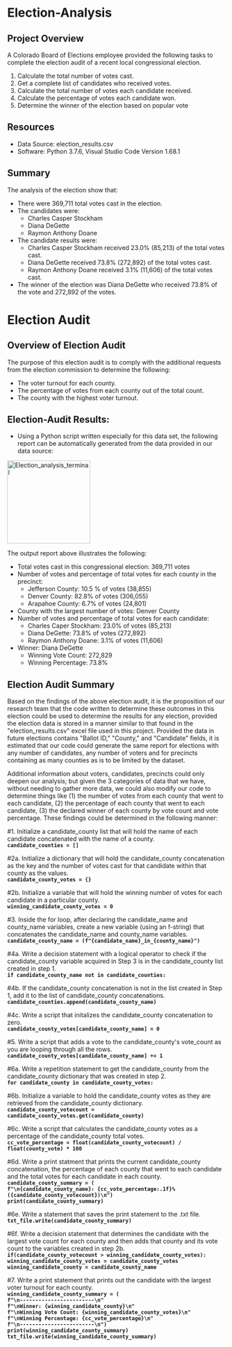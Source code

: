 # Election-Analysis

## Project Overview
A Colorado Board of Elections employee provided the following tasks to complete the election audit of a recent local congressional election.

1. Calculate the total number of votes cast.
2. Get a complete list of candidates who received votes.
3. Calculate the total number of votes each candidate received.
4. Calculate the percentage of votes each candidate won.
5. Determine the winner of the election based on popular vote

## Resources
- Data Source: election_results.csv
- Software: Python 3.7.6, Visual Studio Code Version 1.68.1

## Summary
The analysis of the election show that:
- There were 369,711 total votes cast in the election.
- The candidates were: 
  * Charles Casper Stockham
  * Diana DeGette
  * Raymon Anthony Doane 
- The candidate results were:
  * Charles Casper Stockham received 23.0% (85,213) of the total votes cast.
  * Diana DeGette received 73.8% (272,892) of the total votes cast.
  * Raymon Anthony Doane received 3.1% (11,606) of the total votes cast.
- The winner of the election was Diana DeGette who received 73.8% of the vote and 272,892 of the votes.

# Election Audit 
## Overview of Election Audit
The purpose of this election audit is to comply with the additional requests from the election commission to determine the following:
- The voter turnout for each county.
- The percentage of votes from each county out of the total count.
- The county with the highest voter turnout.

## Election-Audit Results:
- Using a Python script written especially for this data set, the following report can be automatically generated from the data provided in our data source:

<img width="191" alt="Election_analysis_terminal" src="https://user-images.githubusercontent.com/104729703/175219863-dc029ae7-c45e-4a65-8236-f56c74edfc63.png">

The output report above illustrates the following:
- Total votes cast in this congressional election: 369,711 votes
- Number of votes and percentage of total votes for each county in the precinct:
  * Jefferson County: 10.5 % of votes (38,855) 
  * Denver County: 82.8% of votes (306,055)
  * Arapahoe County: 6.7% of votes (24,801)
- County with the largest number of votes: Denver County
- Number of votes and percentage of total votes for each candidate:
  * Charles Caper Stockham: 23.0% of votes (85,213)
  * Diana DeGette: 73.8% of votes (272,892)
  * Raymon Anthony Doane: 3.1% of votes (11,606)
- Winner: Diana DeGette
  * Winning Vote Count: 272,829
  * Winning Percentage: 73.8%

## Election Audit Summary
Based on the findings of the above election audit, it is the proposition of our research team that the code written to determine these outcomes in this election could be used to determine the results for any election, provided the election data is stored in a manner similar to that found in the "election_results.csv" excel file used in this project. Provided the data in future elections contains "Ballot ID," "County," and "Candidate" fields, it is estimated that our code could generate the same report for elections with any number of candidates, any number of voters and for precincts containing as many counties as is to be limited by the dataset.

Additional information about voters, candidates, precincts could only deepen our analysis; but given the 3 categories of data that we have, without needing to gather more data, we could also modify our code to determine things like (1) the number of votes from each county that went to each candidate, (2) the percentage of each county that went to each candidate, (3) the declared winner of each county by vote count and vote percentage. These findings could be determined in the following manner:

#1. Initialize a candidate_county list that will hold the name of each candidate concatenated with the name of a county.  
    **`candidate_counties = []`**

#2a. Initialize a dictionary that will hold the candidate_county concatenation as the key and the number of votes cast for that candidate within that county as the values.  
    **`candidate_county_votes = {}`**

#2b. Initialize a variable that will hold the winning number of votes for each candidate in a particular county.  
    **`winning_candidate_county_votes = 0`**

#3. Inside the for loop, after declaring the candidate_name and county_name variables, create a new variable (using an f-string) that concatenates the candidate_name and county_name variables.  
    **`candidate_county_name = (f"{candidate_name}_in_{county_name}")`**

#4a. Write a decision statement with a logical operator to check if the candidate_county variable acquired in Step 3 is in the candidate_county list created in step 1.  
    **`if candidate_county_name not in candidate_counties:`**
   
#4b. If the candidate_county concatenation is not in the list created in Step 1, add it to the list of candidate_county concatenations.  
    **`candidate_counties.append(candidate_county_name)`**
 
#4c. Write a script that initalizes the candidate_county concatenation to zero.  
    **`candidate_county_votes[candidate_county_name] = 0`**
   
#5. Write a script that adds a vote to the candidate_county's vote_count as you are looping through all the rows.  
    **`candidate_county_votes[candidate_county_name] += 1`**

#6a. Write a repetition statement to get the candidate_county from the candidate_county dictionary that was created in step 2.  
    **`for candidate_county in candidate_county_votes:`**

#6b. Initialize a variable to hold the candidate_county votes as they are retrieved from the candidate_county dictionary.  
    **`candidate_county_votecount = candidate_county_votes.get(candidate_county)`**

#6c. Write a script that calculates the candidate_county votes as a percentage of the candidate_county total votes.  
    **`cc_vote_percentage = float(candidate_county_votecount) / float(county_vote) * 100`**

#6d. Write a print statment that prints the current candidate_county concatenation, the percentage of each county that went to each candidate and the total votes for each candidate in each county.  
    **`candidate_county_summary = (`  
        `f"\n{candidate_county_name}: {cc_vote_percentage:.1f}% ({candidate_county_votecount})\n")`  
      `print(candidate_county_summary)`**
   
#6e. Write a statement that saves the print statement to the .txt file.  
    **`txt_file.write(candidate_county_summary)`**
    
#6f. Write a decision statement that determines the candidate with the largest vote count for each county and then adds that county and its vote count to the variables created in step 2b.  
    **`if(candidate_county_votecount > winning_candidate_county_votes):`  
         `winning_candidate_county_votes = candidate_county_votes`  
         `winning_candidate_county = candidate_county_name`**

#7. Write a print statement that prints out the candidate with the largest voter turnout for each county.  
    **`winning_candidate_county_summary = (`  
         `f"\n------------------------\n"`  
         `f"\nWinner: {winning_candidate_county}\n"`  
         `f"\nWinning Vote Count: {winning_candidate_county_votes}\n"`  
         `f"\nWinning Percentage: {cc_vote_percentage}\n"`  
         `f"\n------------------------\n")`  
     `print(winning_candidate_county_summary)`  
     `txt_file.write(winning_candidate_county_summary)`**
